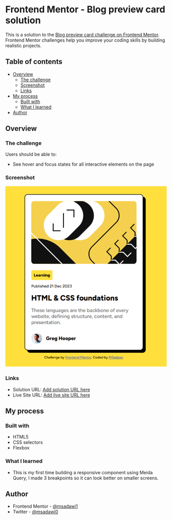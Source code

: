 # Frontend Mentor - Blog preview card solution

This is a solution to the [Blog preview card challenge on Frontend Mentor](https://www.frontendmentor.io/challenges/blog-preview-card-ckPaj01IcS). Frontend Mentor challenges help you improve your coding skills by building realistic projects. 

## Table of contents

- [Overview](#overview)
  - [The challenge](#the-challenge)
  - [Screenshot](#screenshot)
  - [Links](#links)
- [My process](#my-process)
  - [Built with](#built-with)
  - [What I learned](#what-i-learned)
- [Author](#author)

## Overview

### The challenge

Users should be able to:

- See hover and focus states for all interactive elements on the page

### Screenshot

![](./assets/images/screenshot.png)

### Links

- Solution URL: [Add solution URL here](https://www.frontendmentor.io/solutions/responsive-blog-preview-card-using-css-flexbox-and-media-query-yw7Q8XNkEO)
- Live Site URL: [Add live site URL here](https://msadawi1.github.io/Responsive-blog-preview-card-using-CSS-Flexbox-Media-Query/)

## My process

### Built with

- HTML5
- CSS selectors
- Flexbox

### What I learned

- This is my first time building a responsive component using Meida Query, I made 3 breakpoints so it can look better on smaller screens. 

## Author

- Frontend Mentor - [@msadawi1](https://www.frontendmentor.io/profile/msadawi1)
- Twitter - [@msadawi0](https://www.twitter.com/msadawi0)
